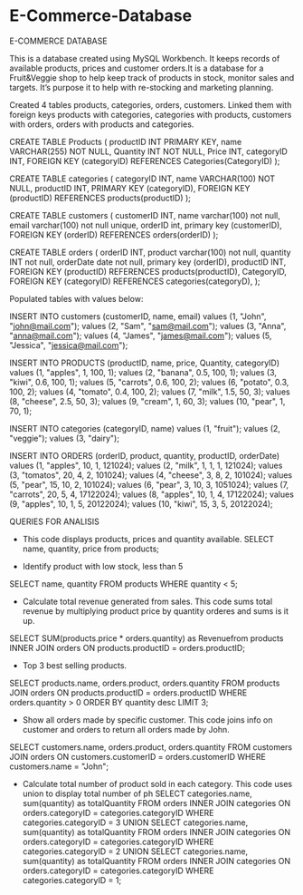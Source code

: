 # E-Commerce-Database

E-COMMERCE DATABASE

This is a database created using MySQL Workbench. It keeps records of available products, prices and customer orders.It is a database for a Fruit&Veggie shop to help keep track of products in stock, monitor sales and targets. It’s purpose it to help with re-stocking and marketing planning. 

Created 4 tables products, categories, orders, customers. Linked them with foreign keys products with categories, categories with products, customers with orders, orders with products and categories.


CREATE TABLE Products (
productID INT PRIMARY KEY,
name VARCHAR(255) NOT NULL, 
Quantity INT NOT NULL,
Price INT,
categoryID INT,
FOREIGN KEY (categoryID) REFERENCES Categories(CategoryID)
);

CREATE TABLE categories (
    categoryID INT,
    name VARCHAR(100) NOT NULL,
    productID INT,
    PRIMARY KEY (categoryID),
    FOREIGN KEY (productID) REFERENCES products(productID) 
);

CREATE TABLE customers (
customerID INT,
name varchar(100) not null,
email varchar(100) not null unique,
orderID int,
primary key (customerID),
FOREIGN KEY (orderID) REFERENCES orders(orderID) 
);

CREATE TABLE orders (
orderID INT,
product varchar(100) not null,
quantity INT not null,
orderDate date not null,
primary key (orderID),
productID INT,
FOREIGN KEY (productID) REFERENCES products(productID),
CategoryID, 
FOREIGN KEY (categoryID) REFERENCES categories(categoryD),
);


Populated tables with values below:


INSERT INTO customers (customerID, name, email)
values (1, "John", "john@mail.com");
values (2, "Sam", "sam@mail.com");
values (3, "Anna", "anna@mail.com");
values (4, "James", "james@mail.com");
values (5, "Jessica", "jessica@mail.com");

INSERT INTO PRODUCTS (productID, name, price, Quantity, categoryID)
values (1, "apples", 1, 100, 1);
values (2, "banana", 0.5, 100, 1);
values (3, "kiwi", 0.6, 100, 1);
values (5, "carrots", 0.6, 100, 2);
values (6, "potato", 0.3, 100, 2);
values (4, "tomato", 0.4, 100, 2);
values (7, "milk", 1.5, 50, 3);
values (8, "cheese", 2.5, 50, 3);
values (9, "cream", 1, 60, 3);
values (10, "pear", 1, 70, 1);

INSERT INTO categories (categoryID, name)
values (1, "fruit");
values (2, "veggie");
values (3, "dairy");

INSERT INTO ORDERS (orderID, product, quantity, productID, orderDate)
values (1, "apples", 10, 1, 121024);
values (2, "milk", 1, 1, 1, 121024);
values (3, "tomatos", 20, 4, 2, 101024);
values (4, "cheese", 3, 8, 2, 101024);
values (5, "pear", 15, 10, 2, 101024);
values (6, "pear", 3, 10, 3, 1051024);
values (7, "carrots", 20, 5, 4, 17122024);
values (8, "apples", 10, 1, 4, 17122024);
values (9, "apples", 10, 1, 5, 20122024);
values (10, "kiwi", 15, 3, 5, 20122024);




QUERIES FOR ANALISIS

-	This code displays products, prices and quantity available.
SELECT name, quantity, price from products;

-	Identify product with low stock, less than 5

SELECT name, quantity 
FROM products
WHERE quantity < 5;


-	Calculate total revenue generated from sales. This code sums total revenue by multiplying product price by quantity orderes and sums is it up.

SELECT SUM(products.price * orders.quantity) as Revenuefrom products
INNER JOIN orders
ON products.productID = orders.productID; 


-	Top 3 best selling products.

SELECT products.name, orders.product, orders.quantity
FROM products
JOIN orders
ON  products.productID = orders.productID
WHERE orders.quantity > 0
ORDER BY quantity desc
LIMIT 3;

-	Show all orders made by specific customer. This code joins info on customer and orders to return all orders made by John.

SELECT customers.name, orders.product, orders.quantity
FROM customers
JOIN orders
ON customers.customerID = orders.customerID
WHERE customers.name = "John";

-	Calculate total number of product sold in each category. This code uses union to display total number of ph
SELECT categories.name, sum(quantity) as totalQuantity
FROM orders
INNER JOIN categories
ON orders.categoryID = categories.categoryID
WHERE categories.categoryID = 3
UNION
SELECT categories.name, sum(quantity) as totalQuantity
FROM orders
INNER JOIN categories
ON orders.categoryID = categories.categoryID
WHERE categories.categoryID = 2
UNION
SELECT categories.name, sum(quantity) as totalQuantity
FROM orders
INNER JOIN categories
ON orders.categoryID = categories.categoryID
WHERE categories.categoryID = 1;

